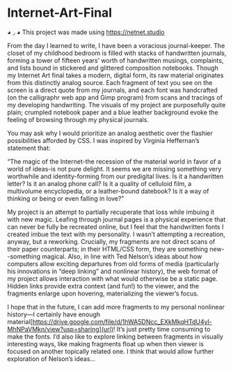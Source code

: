 # Internet-Art-Final
◕ ◞ ◕ This project was made using https://netnet.studio

  From the day I learned to write, I have been a voracious journal-keeper. The closet of my childhood bedroom is filled with stacks of handwritten journals, forming a tower of fifteen years’ worth of handwritten musings, complaints, and lists bound in stickered and glittered composition notebooks. Though my Internet Art final takes a modern, digital form, its raw material originates from this distinctly analog source. Each fragment of text you see on the screen is a direct quote from my journals, and each font was handcrafted (on the calligraphr web app and Gimp program) from scans and tracings of my developing handwriting. The visuals of my project are purposefully quite plain; crumpled notebook paper and a blue leather background evoke the feeling of browsing through my physical journals. 

  You may ask why I would prioritize an analog aesthetic over the flashier possibilities afforded by CSS. I was inspired by Virginia Heffernan’s statement that:

“The magic of the Internet-the recession of the material world in favor of a world of ideas-is not pure delight. It seems we are missing something very worthwhile and      identity-forming from our predigital lives. Is it a handwritten letter? Is it an analog phone call? Is it a quality of celluloid film, a multivolume encyclopedia, or a leather-bound datebook? Is it a way of thinking or being or even falling in love?” 

  My project is an attempt to partially recuperate that loss while imbuing it with new magic. Leafing through journal pages is a physical experience that can never be fully be recreated online, but I feel that the handwritten fonts I created imbue the text with my personality. I wasn’t attempting a recreation, anyway, but a reworking. Crucially, my fragments are not direct scans of their paper counterparts; in their HTML/CSS form, they are something new--something magical. 
Also, in line with Ted Nelson’s ideas about how computers allow exciting departures from old forms of media (particularly his innovations in “deep linking” and nonlinear history), the web format of my project allows interaction with what would otherwise be a static page. Hidden links provide extra context (and fun!) to the viewer, and the fragments enlarge upon hovering, materializing the viewer’s focus. 

  I hope that in the future, I can add more fragments to my personal nonlinear history—I certainly have enough material[https://drive.google.com/file/d/1hWA5DNcc_EXkMkqHTdU4yl-MhNPaVMkn/view?usp=sharing](url)! It’s just pretty time consuming to make the fonts. I’d also like to explore linking between fragments in visually interesting ways, like making fragments float up when then viewer is focused on another topically related one. I think that would allow further exploration of Nelson’s ideas…

